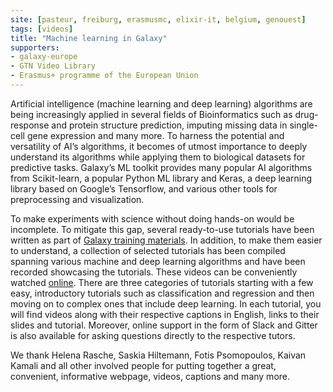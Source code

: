 ```yaml
---
site: [pasteur, freiburg, erasmusmc, elixir-it, belgium, genouest]
tags: [videos]
title: "Machine learning in Galaxy" 
supporters:
- galaxy-europe
- GTN Video Library
- Erasmus+ programme of the European Union
---
```


Artificial intelligence (machine learning and deep learning) algorithms are being increasingly applied in several fields of Bioinformatics such as drug-response 
and protein structure prediction, imputing missing data in single-cell gene expression and many more. To harness the potential and versatility of AI’s algorithms, 
it becomes of utmost importance to deeply understand its algorithms while applying them to biological datasets for predictive tasks. Galaxy’s ML toolkit provides many popular AI algorithms 
from Scikit-learn, a popular Python ML library and Keras, a deep learning library based on Google’s Tensorflow, and various other tools for preprocessing and 
visualization.

To make experiments with science without doing hands-on would be incomplete. To mitigate this gap, several ready-to-use tutorials have been written as part of [Galaxy training 
materials](https://training.galaxyproject.org/). In addition, to make them easier to understand, a collection of selected tutorials has been compiled spanning various
machine and deep learning algorithms and have been recorded showcasing the tutorials. These videos can be conveniently watched [online](https://gallantries.github.io/video-library/modules/machine-learning).
There are three categories of tutorials starting with a few easy, introductory tutorials such as classification and regression and then moving on to complex ones 
that include deep learning. In each tutorial, you will find videos along with their respective captions in English, links to their slides and tutorial. 
Moreover, online support in the form of Slack and Gitter is also available for asking questions directly to the respective tutors.

We thank Helena Rasche, Saskia Hiltemann, Fotis Psomopoulos, Kaivan Kamali and all other involved people for putting together a great, convenient, informative webpage, 
videos, captions and many more.
